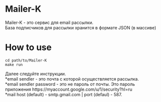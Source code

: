 # Mailer-K
<p>Mailer-K - это сервис для email рассылки.<br>База подписчиков для рассылки хранится в формате JSON (в массиве)</p>

# How to use
<p> 
    <code>cd path/to/Mailer-K</code><br>
    <code>make run</code><br>
</p>

<p>
    Далее следуйте инструкции.<br>
    *email sendler - это почта с которой осуществляется рассылка.<br>
    *email sendler password - это не пароль от почты. Это пароль приложения https://myaccount.google.com/u/1/security?hl=ru<br>
    *mail host (default) - smtp.gmail.com | port (defaul) - 587.<br>

</p>

 
